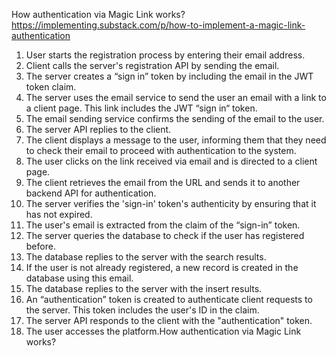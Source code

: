 How authentication via Magic Link works?
https://implementing.substack.com/p/how-to-implement-a-magic-link-authentication


1. User starts the registration process by entering their email address.
2. Client calls the server's registration API by sending the email.
3. The server creates a “sign in” token by including the email in the JWT token claim.
4. The server uses the email service to send the user an email with a link to a client page. This link includes the JWT “sign in“ token.
5. The email sending service confirms the sending of the email to the user.
6. The server API replies to the client.
7. The client displays a message to the user, informing them that they need to check their email to proceed with authentication to the system.
8. The user clicks on the link received via email and is directed to a client page.
9. The client retrieves the email from the URL and sends it to another backend API for authentication.
10. The server verifies the 'sign-in' token's authenticity by ensuring that it has not expired.
11. The user's email is extracted from the claim of the “sign-in” token.
12. The server queries the database to check if the user has registered before.
13. The database replies to the server with the search results.
14. If the user is not already registered, a new record is created in the database using this email.
15. The database replies to the server with the insert results.
16. An “authentication” token is created to authenticate client requests to the server. This token includes the user's ID in the claim.
17. The server API responds to the client with the "authentication" token.
18. The user accesses the platform.How authentication via Magic Link works?
                                   
                                   
                                  